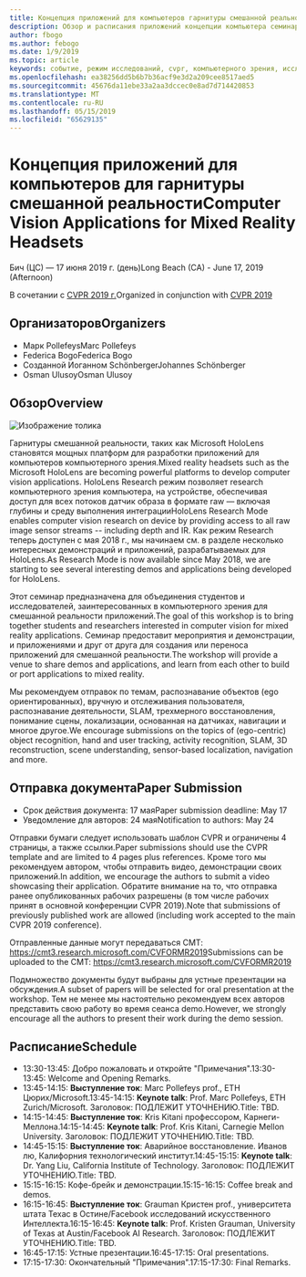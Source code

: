 ```yaml
---
title: Концепция приложений для компьютеров гарнитуры смешанной реальности семинар в CVPR 2019 г.
description: Обзор и расписания приложений концепции компьютера семинар гарнитуры смешанной реальности, должен быть поставлен на конференции CVPR 2019 июня.
author: fbogo
ms.author: febogo
ms.date: 1/9/2019
ms.topic: article
keywords: событие, режим исследований, cvpr, компьютерного зрения, исследований, HoloLens
ms.openlocfilehash: ea38256dd5b6b7b36acf9e3d2a209cee8517aed5
ms.sourcegitcommit: 45676da11ebe33a2aa3dccec0e8ad7d714420853
ms.translationtype: MT
ms.contentlocale: ru-RU
ms.lasthandoff: 05/15/2019
ms.locfileid: "65629135"
---
```

# <a name="computer-vision-applications-for-mixed-reality-headsets"></a><span data-ttu-id="1b8a5-104">Концепция приложений для компьютеров для гарнитуры смешанной реальности</span><span class="sxs-lookup"><span data-stu-id="1b8a5-104">Computer Vision Applications for Mixed Reality Headsets</span></span>
<span data-ttu-id="1b8a5-105">Бич (ЦС) — 17 июня 2019 г. (день)</span><span class="sxs-lookup"><span data-stu-id="1b8a5-105">Long Beach (CA) - June 17, 2019 (Afternoon)</span></span>

<span data-ttu-id="1b8a5-106">В сочетании с [CVPR 2019 г.](http://cvpr2019.thecvf.com/)</span><span class="sxs-lookup"><span data-stu-id="1b8a5-106">Organized in conjunction with [CVPR 2019](http://cvpr2019.thecvf.com/)</span></span>

## <a name="organizers"></a><span data-ttu-id="1b8a5-107">Организаторов</span><span class="sxs-lookup"><span data-stu-id="1b8a5-107">Organizers</span></span>
* <span data-ttu-id="1b8a5-108">Марк Pollefeys</span><span class="sxs-lookup"><span data-stu-id="1b8a5-108">Marc Pollefeys</span></span>
* <span data-ttu-id="1b8a5-109">Federica Bogo</span><span class="sxs-lookup"><span data-stu-id="1b8a5-109">Federica Bogo</span></span>
* <span data-ttu-id="1b8a5-110">Созданной Иоганном Schönberger</span><span class="sxs-lookup"><span data-stu-id="1b8a5-110">Johannes Schönberger</span></span>
* <span data-ttu-id="1b8a5-111">Osman Ulusoy</span><span class="sxs-lookup"><span data-stu-id="1b8a5-111">Osman Ulusoy</span></span>

## <a name="overview"></a><span data-ttu-id="1b8a5-112">Обзор</span><span class="sxs-lookup"><span data-stu-id="1b8a5-112">Overview</span></span>

![Изображение толика](images/cvpr2019_teaser2.jpg)

<span data-ttu-id="1b8a5-114">Гарнитуры смешанной реальности, таких как Microsoft HoloLens становятся мощных платформ для разработки приложений для компьютеров компьютерного зрения.</span><span class="sxs-lookup"><span data-stu-id="1b8a5-114">Mixed reality headsets such as the Microsoft HoloLens are becoming powerful platforms to develop computer vision applications.</span></span> <span data-ttu-id="1b8a5-115">HoloLens Research режим позволяет research компьютерного зрения компьютера, на устройстве, обеспечивая доступ для всех потоков датчик образа в формате raw — включая глубины и среду выполнения интеграции</span><span class="sxs-lookup"><span data-stu-id="1b8a5-115">HoloLens Research Mode enables computer vision research on device by providing access to all raw image sensor streams -- including depth and IR.</span></span> <span data-ttu-id="1b8a5-116">Как режим Research теперь доступен с мая 2018 г., мы начинаем см. в разделе несколько интересных демонстраций и приложений, разрабатываемых для HoloLens.</span><span class="sxs-lookup"><span data-stu-id="1b8a5-116">As Research Mode is now available since May 2018, we are starting to see several interesting demos and applications being developed for HoloLens.</span></span> 

<span data-ttu-id="1b8a5-117">Этот семинар предназначена для объединения студентов и исследователей, заинтересованных в компьютерного зрения для смешанной реальности приложений.</span><span class="sxs-lookup"><span data-stu-id="1b8a5-117">The goal of this workshop is to bring together students and researchers interested in computer vision for mixed reality applications.</span></span> <span data-ttu-id="1b8a5-118">Семинар предоставит мероприятия и демонстрации, и приложениями и друг от друга для создания или переноса приложений для смешанной реальности.</span><span class="sxs-lookup"><span data-stu-id="1b8a5-118">The workshop will provide a venue to share demos and applications, and learn from each other to build or port applications to mixed reality.</span></span> 

<span data-ttu-id="1b8a5-119">Мы рекомендуем отправок по темам, распознавание объектов (ego ориентированных), вручную и отслеживания пользователя, распознавание деятельности, SLAM, трехмерного восстановления, понимание сцены, локализации, основанная на датчиках, навигации и многое другое.</span><span class="sxs-lookup"><span data-stu-id="1b8a5-119">We encourage submissions on the topics of (ego-centric) object recognition, hand and user tracking, activity recognition, SLAM, 3D reconstruction, scene understanding, sensor-based localization, navigation and more.</span></span>

## <a name="paper-submission"></a><span data-ttu-id="1b8a5-120">Отправка документа</span><span class="sxs-lookup"><span data-stu-id="1b8a5-120">Paper Submission</span></span>
* <span data-ttu-id="1b8a5-121">Срок действия документа: 17 мая</span><span class="sxs-lookup"><span data-stu-id="1b8a5-121">Paper submission deadline: May 17</span></span>
* <span data-ttu-id="1b8a5-122">Уведомление для авторов: 24 мая</span><span class="sxs-lookup"><span data-stu-id="1b8a5-122">Notification to authors: May 24</span></span>

<span data-ttu-id="1b8a5-123">Отправки бумаги следует использовать шаблон CVPR и ограничены 4 страницы, а также ссылки.</span><span class="sxs-lookup"><span data-stu-id="1b8a5-123">Paper submissions should use the CVPR template and are limited to 4 pages plus references.</span></span> <span data-ttu-id="1b8a5-124">Кроме того мы рекомендуем автором, чтобы отправить видео, демонстрации своих приложений.</span><span class="sxs-lookup"><span data-stu-id="1b8a5-124">In addition, we encourage the authors to submit a video showcasing their application.</span></span>
<span data-ttu-id="1b8a5-125">Обратите внимание на то, что отправка ранее опубликованных рабочих разрешены (в том числе рабочих принят в основной конференции CVPR 2019).</span><span class="sxs-lookup"><span data-stu-id="1b8a5-125">Note that submissions of previously published work are allowed (including work accepted to the main CVPR 2019 conference).</span></span> 

<span data-ttu-id="1b8a5-126">Отправленные данные могут передаваться CMT: https://cmt3.research.microsoft.com/CVFORMR2019</span><span class="sxs-lookup"><span data-stu-id="1b8a5-126">Submissions can be uploaded to the CMT: https://cmt3.research.microsoft.com/CVFORMR2019</span></span>

<span data-ttu-id="1b8a5-127">Подмножество документы будут выбраны для устные презентации на обсуждения.</span><span class="sxs-lookup"><span data-stu-id="1b8a5-127">A subset of papers will be selected for oral presentation at the workshop.</span></span> <span data-ttu-id="1b8a5-128">Тем не менее мы настоятельно рекомендуем всех авторов представить свою работу во время сеанса demo.</span><span class="sxs-lookup"><span data-stu-id="1b8a5-128">However, we strongly encourage all the authors to present their work during the demo session.</span></span>


## <a name="schedule"></a><span data-ttu-id="1b8a5-129">Расписание</span><span class="sxs-lookup"><span data-stu-id="1b8a5-129">Schedule</span></span>
* <span data-ttu-id="1b8a5-130">13:30-13:45: Добро пожаловать и откройте "Примечания".</span><span class="sxs-lookup"><span data-stu-id="1b8a5-130">13:30-13:45: Welcome and Opening Remarks.</span></span>
* <span data-ttu-id="1b8a5-131">13:45-14:15: **Выступление ток**: Marc Pollefeys prof., ETH Цюрих/Microsoft.</span><span class="sxs-lookup"><span data-stu-id="1b8a5-131">13:45-14:15: **Keynote talk**: Prof. Marc Pollefeys, ETH Zurich/Microsoft.</span></span> <span data-ttu-id="1b8a5-132">Заголовок: ПОДЛЕЖИТ УТОЧНЕНИЮ.</span><span class="sxs-lookup"><span data-stu-id="1b8a5-132">Title: TBD.</span></span>
* <span data-ttu-id="1b8a5-133">14:15-14:45: **Выступление ток**: Kris Kitani профессором, Карнеги-Меллона.</span><span class="sxs-lookup"><span data-stu-id="1b8a5-133">14:15-14:45: **Keynote talk**: Prof. Kris Kitani, Carnegie Mellon University.</span></span> <span data-ttu-id="1b8a5-134">Заголовок: ПОДЛЕЖИТ УТОЧНЕНИЮ.</span><span class="sxs-lookup"><span data-stu-id="1b8a5-134">Title: TBD.</span></span>
* <span data-ttu-id="1b8a5-135">14:45-15:15: **Выступление ток**: Аварийное восстановление. Иванов лю, Калифорния технологический институт.</span><span class="sxs-lookup"><span data-stu-id="1b8a5-135">14:45-15:15: **Keynote talk**: Dr. Yang Liu, California Institute of Technology.</span></span> <span data-ttu-id="1b8a5-136">Заголовок: ПОДЛЕЖИТ УТОЧНЕНИЮ.</span><span class="sxs-lookup"><span data-stu-id="1b8a5-136">Title: TBD.</span></span>
* <span data-ttu-id="1b8a5-137">15:15-16:15: Кофе-брейк и демонстрации.</span><span class="sxs-lookup"><span data-stu-id="1b8a5-137">15:15-16:15: Coffee break and demos.</span></span>
* <span data-ttu-id="1b8a5-138">16:15-16:45: **Выступление ток**: Grauman Кристен prof., университета штата Техас в Остине/Facebook исследований искусственного Интеллекта.</span><span class="sxs-lookup"><span data-stu-id="1b8a5-138">16:15-16:45: **Keynote talk**: Prof. Kristen Grauman, University of Texas at Austin/Facebook AI Research.</span></span> <span data-ttu-id="1b8a5-139">Заголовок: ПОДЛЕЖИТ УТОЧНЕНИЮ.</span><span class="sxs-lookup"><span data-stu-id="1b8a5-139">Title: TBD.</span></span>
* <span data-ttu-id="1b8a5-140">16:45-17:15: Устные презентации.</span><span class="sxs-lookup"><span data-stu-id="1b8a5-140">16:45-17:15: Oral presentations.</span></span>
* <span data-ttu-id="1b8a5-141">17:15-17:30: Окончательный "Примечания".</span><span class="sxs-lookup"><span data-stu-id="1b8a5-141">17:15-17:30: Final Remarks.</span></span>

